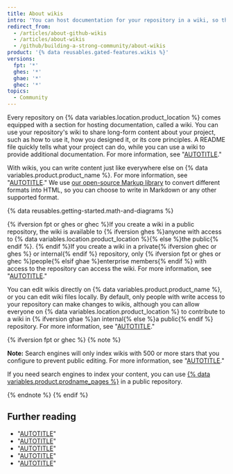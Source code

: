 ```yaml
---
title: About wikis
intro: 'You can host documentation for your repository in a wiki, so that others can use and contribute to your project.'
redirect_from:
  - /articles/about-github-wikis
  - /articles/about-wikis
  - /github/building-a-strong-community/about-wikis
product: '{% data reusables.gated-features.wikis %}'
versions:
  fpt: '*'
  ghes: '*'
  ghae: '*'
  ghec: '*'
topics:
  - Community
---
```


Every repository on {% data variables.location.product_location %} comes equipped with a section for hosting documentation, called a wiki. You can use your repository's wiki to  share long-form content about your project, such as how to use it, how you designed it, or its core principles. A README file quickly tells what your project can do, while you can use a wiki to provide additional documentation. For more information, see "[AUTOTITLE](/repositories/managing-your-repositorys-settings-and-features/customizing-your-repository/about-readmes)."

With wikis, you can write content just like everywhere else on {% data variables.product.product_name %}. For more information, see "[AUTOTITLE](/get-started/writing-on-github/getting-started-with-writing-and-formatting-on-github)." We use [our open-source Markup library](https://github.com/github/markup) to convert different formats into HTML, so you can choose to write in Markdown or any other supported format.

{% data reusables.getting-started.math-and-diagrams %}

{% ifversion fpt or ghes or ghec %}If you create a wiki in a public repository, the wiki is available to {% ifversion ghes %}anyone with access to {% data variables.location.product_location %}{% else %}the public{% endif %}. {% endif %}If you create a wiki in a private{% ifversion ghec or ghes %} or internal{% endif %} repository, only {% ifversion fpt or ghes or ghec %}people{% elsif ghae %}enterprise members{% endif %} with access to the repository can access the wiki. For more information, see "[AUTOTITLE](/repositories/managing-your-repositorys-settings-and-features/managing-repository-settings/setting-repository-visibility)."

You can edit wikis directly on {% data variables.product.product_name %}, or you can edit wiki files locally. By default, only people with write access to your repository can make changes to wikis, although you can allow everyone on {% data variables.location.product_location %} to contribute to a wiki in {% ifversion ghae %}an internal{% else %}a public{% endif %} repository. For more information, see "[AUTOTITLE](/communities/documenting-your-project-with-wikis/changing-access-permissions-for-wikis)."

{% ifversion fpt or ghec %}
{% note %}

**Note:** Search engines will only index wikis with 500 or more stars that you configure to prevent public editing. For more information, see "[AUTOTITLE](/communities/documenting-your-project-with-wikis/changing-access-permissions-for-wikis)."

If you need search engines to index your content, you can use [{% data variables.product.prodname_pages %}](/pages) in a public repository.

{% endnote %}
{% endif %}

## Further reading

- "[AUTOTITLE](/communities/documenting-your-project-with-wikis/adding-or-editing-wiki-pages)"
- "[AUTOTITLE](/communities/documenting-your-project-with-wikis/creating-a-footer-or-sidebar-for-your-wiki)"
- "[AUTOTITLE](/communities/documenting-your-project-with-wikis/editing-wiki-content)"
- "[AUTOTITLE](/communities/documenting-your-project-with-wikis/viewing-a-wikis-history-of-changes)"
- "[AUTOTITLE](/search-github/searching-on-github/searching-wikis)"
